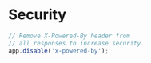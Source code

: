 # Security

```javascript
// Remove X-Powered-By header from 
// all responses to increase security.
app.disable('x-powered-by');
```